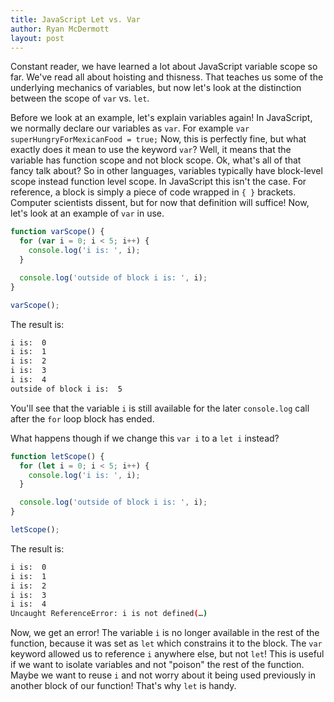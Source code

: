 ```yaml
---
title: JavaScript Let vs. Var
author: Ryan McDermott
layout: post
---
```

Constant reader, we have learned a lot about JavaScript variable scope so far. We've read all about hoisting and thisness. That teaches us some of the underlying mechanics of variables, but now let's look at the distinction between the scope of `var` vs. `let`.

Before we look at an example, let's explain variables again! In JavaScript, we normally declare our variables as `var`. For example `var superHungryForMexicanFood = true;` Now, this is perfectly fine, but what exactly does it mean to use the keyword `var`? Well, it means that the variable has function scope and not block scope. Ok, what's all of that fancy talk about? So in other languages, variables typically have block-level scope instead function level scope. In JavaScript this isn't the case. For reference, a block is simply a piece of code wrapped in `{ }` brackets. Computer scientists dissent, but for now that definition will suffice! Now, let's look at an example of `var` in use.

```js
function varScope() {
  for (var i = 0; i < 5; i++) {
    console.log('i is: ', i);
  }

  console.log('outside of block i is: ', i);
}

varScope();
```

The result is:

```bash
i is:  0
i is:  1
i is:  2
i is:  3
i is:  4
outside of block i is:  5
```

You'll see that the variable `i` is still available for the later `console.log` call after the `for` loop block has ended.

What happens though if we change this `var i` to a `let i` instead?

```js
function letScope() {
  for (let i = 0; i < 5; i++) {
    console.log('i is: ', i);
  }

  console.log('outside of block i is: ', i);
}

letScope();
```

The result is:
```bash
i is:  0
i is:  1
i is:  2
i is:  3
i is:  4
Uncaught ReferenceError: i is not defined(…)
```

Now, we get an error! The variable `i` is no longer available in the rest of the function, because it was set as `let` which constrains it to the block. The `var` keyword allowed us to reference `i` anywhere else, but not `let`! This is useful if we want to isolate variables and not "poison" the rest of the function. Maybe we want to reuse `i` and not worry about it being used previously in another block of our function! That's why `let` is handy.

